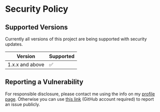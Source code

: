 # Security Policy

## Supported Versions

Currently all versions of this project are
being supported with security updates.

| Version         | Supported          |
| --------------- | ------------------ |
| 1.x.x and above | :white_check_mark: |

## Reporting a Vulnerability

For responsible disclosure, please contact me using the info on my [profile page](https://github.com/thomasleplus). Otherwise you can use [this link](https://github.com/leplusorg/docker-pdf/issues/new?assignees=thomasleplus&labels=security&template=security_vulnerability.md&title=%5BVULN%5D) (GitHub account required) to report an issue publicly.
